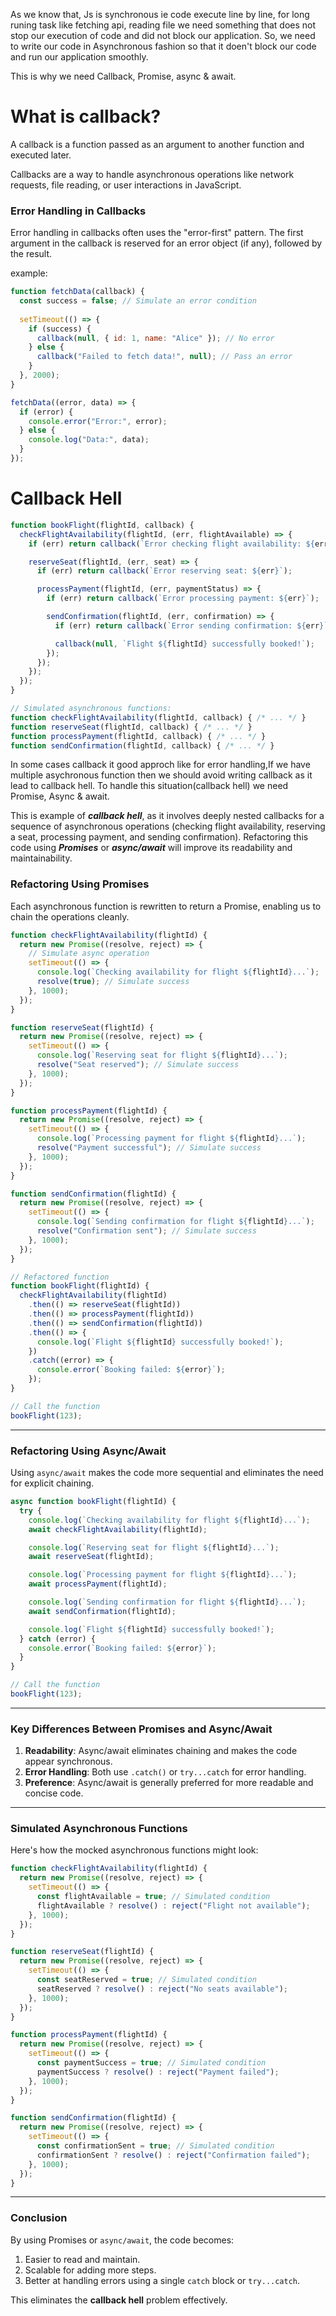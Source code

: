 As we know that, Js is synchronous ie code execute line by line, for long runing task like fetching api, reading file we need something that does not stop our execution of code and did not block our application. 
So, we need to write our code in Asynchronous fashion so that it doen't block our code and run our application smoothly.

This is why we need Callback, Promise, async & await.

# What is callback?

A callback is a function passed as an argument to another function and executed later.

Callbacks are a way to handle asynchronous operations like network requests, file reading, or user interactions in JavaScript.


### Error Handling in Callbacks

Error handling in callbacks often uses the "error-first" pattern. The first argument in the callback is reserved for an error object (if any), followed by the result.

example:
```js
function fetchData(callback) {
  const success = false; // Simulate an error condition
  
  setTimeout(() => {
    if (success) {
      callback(null, { id: 1, name: "Alice" }); // No error
    } else {
      callback("Failed to fetch data!", null); // Pass an error
    }
  }, 2000);
}

fetchData((error, data) => {
  if (error) {
    console.error("Error:", error);
  } else {
    console.log("Data:", data);
  }
});

```

# Callback Hell

```js
function bookFlight(flightId, callback) {
  checkFlightAvailability(flightId, (err, flightAvailable) => {
    if (err) return callback(`Error checking flight availability: ${err}`);

    reserveSeat(flightId, (err, seat) => {
      if (err) return callback(`Error reserving seat: ${err}`);

      processPayment(flightId, (err, paymentStatus) => {
        if (err) return callback(`Error processing payment: ${err}`);

        sendConfirmation(flightId, (err, confirmation) => {
          if (err) return callback(`Error sending confirmation: ${err}`);

          callback(null, `Flight ${flightId} successfully booked!`);
        });
      });
    });
  });
}

// Simulated asynchronous functions:
function checkFlightAvailability(flightId, callback) { /* ... */ }
function reserveSeat(flightId, callback) { /* ... */ }
function processPayment(flightId, callback) { /* ... */ }
function sendConfirmation(flightId, callback) { /* ... */ }
```


In some cases callback it good approch like for error handling,If we have multiple asychronous function then we should avoid writing callback as it lead to callback hell.
To handle this situation(callback hell) we need Promise, Async & await.


This is example of ***callback hell***, as it involves deeply nested callbacks for a sequence of asynchronous operations (checking flight availability, reserving a seat, processing payment, and sending confirmation). Refactoring this code using ***Promises*** or ***async/await*** will improve its readability and maintainability.


### **Refactoring Using Promises**

Each asynchronous function is rewritten to return a Promise, enabling us to chain the operations cleanly.

```javascript
function checkFlightAvailability(flightId) {
  return new Promise((resolve, reject) => {
    // Simulate async operation
    setTimeout(() => {
      console.log(`Checking availability for flight ${flightId}...`);
      resolve(true); // Simulate success
    }, 1000);
  });
}

function reserveSeat(flightId) {
  return new Promise((resolve, reject) => {
    setTimeout(() => {
      console.log(`Reserving seat for flight ${flightId}...`);
      resolve("Seat reserved"); // Simulate success
    }, 1000);
  });
}

function processPayment(flightId) {
  return new Promise((resolve, reject) => {
    setTimeout(() => {
      console.log(`Processing payment for flight ${flightId}...`);
      resolve("Payment successful"); // Simulate success
    }, 1000);
  });
}

function sendConfirmation(flightId) {
  return new Promise((resolve, reject) => {
    setTimeout(() => {
      console.log(`Sending confirmation for flight ${flightId}...`);
      resolve("Confirmation sent"); // Simulate success
    }, 1000);
  });
}

// Refactored function
function bookFlight(flightId) {
  checkFlightAvailability(flightId)
    .then(() => reserveSeat(flightId))
    .then(() => processPayment(flightId))
    .then(() => sendConfirmation(flightId))
    .then(() => {
      console.log(`Flight ${flightId} successfully booked!`);
    })
    .catch((error) => {
      console.error(`Booking failed: ${error}`);
    });
}

// Call the function
bookFlight(123);
```

---

### **Refactoring Using Async/Await**

Using `async/await` makes the code more sequential and eliminates the need for explicit chaining.

```javascript
async function bookFlight(flightId) {
  try {
    console.log(`Checking availability for flight ${flightId}...`);
    await checkFlightAvailability(flightId);

    console.log(`Reserving seat for flight ${flightId}...`);
    await reserveSeat(flightId);

    console.log(`Processing payment for flight ${flightId}...`);
    await processPayment(flightId);

    console.log(`Sending confirmation for flight ${flightId}...`);
    await sendConfirmation(flightId);

    console.log(`Flight ${flightId} successfully booked!`);
  } catch (error) {
    console.error(`Booking failed: ${error}`);
  }
}

// Call the function
bookFlight(123);
```

---

### **Key Differences Between Promises and Async/Await**
1. **Readability**: Async/await eliminates chaining and makes the code appear synchronous.
2. **Error Handling**: Both use `.catch()` or `try...catch` for error handling.
3. **Preference**: Async/await is generally preferred for more readable and concise code.

---

### **Simulated Asynchronous Functions**
Here's how the mocked asynchronous functions might look:

```javascript
function checkFlightAvailability(flightId) {
  return new Promise((resolve, reject) => {
    setTimeout(() => {
      const flightAvailable = true; // Simulated condition
      flightAvailable ? resolve() : reject("Flight not available");
    }, 1000);
  });
}

function reserveSeat(flightId) {
  return new Promise((resolve, reject) => {
    setTimeout(() => {
      const seatReserved = true; // Simulated condition
      seatReserved ? resolve() : reject("No seats available");
    }, 1000);
  });
}

function processPayment(flightId) {
  return new Promise((resolve, reject) => {
    setTimeout(() => {
      const paymentSuccess = true; // Simulated condition
      paymentSuccess ? resolve() : reject("Payment failed");
    }, 1000);
  });
}

function sendConfirmation(flightId) {
  return new Promise((resolve, reject) => {
    setTimeout(() => {
      const confirmationSent = true; // Simulated condition
      confirmationSent ? resolve() : reject("Confirmation failed");
    }, 1000);
  });
}
```

---

### **Conclusion**

By using Promises or `async/await`, the code becomes:

1. Easier to read and maintain.
2. Scalable for adding more steps.
3. Better at handling errors using a single `catch` block or `try...catch`.

This eliminates the **callback hell** problem effectively.